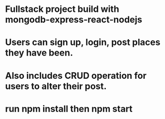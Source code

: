# Fullstack project build with mongodb-express-react-nodejs

# Users can sign up, login, post places they have been.

# Also includes CRUD operation for users to alter their post.

# run npm install then npm start
